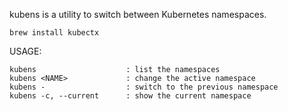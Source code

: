 kubens is a utility to switch between Kubernetes namespaces.

    brew install kubectx

USAGE:

    kubens                    : list the namespaces
    kubens <NAME>             : change the active namespace
    kubens -                  : switch to the previous namespace
    kubens -c, --current      : show the current namespace
